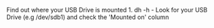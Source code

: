 Find out where your USB Drive is mounted
    1. dh -h
        - Look for your USB Drive (e.g /dev/sdb1) and check the 'Mounted on' column
